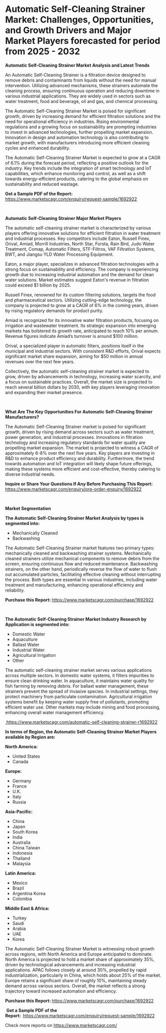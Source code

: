 <p><h1>Automatic Self-Cleaning Strainer Market: Challenges, Opportunities, and Growth Drivers and Major Market Players forecasted for period from 2025 - 2032</h1></p><p><strong>Automatic Self-Cleaning Strainer Market Analysis and Latest Trends</strong></p>
<p><p>An Automatic Self-Cleaning Strainer is a filtration device designed to remove debris and contaminants from liquids without the need for manual intervention. Utilizing advanced mechanisms, these strainers automate the cleaning process, ensuring continuous operation and reducing downtime in various industrial applications. They are widely used in sectors such as water treatment, food and beverage, oil and gas, and chemical processing.</p><p>The Automatic Self-Cleaning Strainer Market is poised for significant growth, driven by increasing demand for efficient filtration solutions and the need for operational efficiency in industries. Rising environmental regulations and a growing focus on sustainability are prompting industries to invest in advanced technologies, further propelling market expansion. Innovation in design and automation technology is also contributing to market growth, with manufacturers introducing more efficient cleaning cycles and enhanced durability.</p><p>The Automatic Self-Cleaning Strainer Market is expected to grow at a CAGR of 6.1% during the forecast period, reflecting a positive outlook for the industry. Key trends include the integration of smart technology and IoT capabilities, which enhance monitoring and control, as well as a shift towards energy-efficient products, catering to the global emphasis on sustainability and reduced wastage.</p></p>
<p><strong>Get a Sample PDF of the Report:&nbsp;</strong> <a href="https://www.marketscagr.com/enquiry/request-sample/1692922?utm_campaign=3562&utm_medium=2&utm_source=Github&utm_content=ia&utm_term=27032025&utm_id=automatic-self-cleaning-strainer">https://www.marketscagr.com/enquiry/request-sample/1692922</a></p>
<p>&nbsp;</p>
<p><strong>Automatic Self-Cleaning Strainer Major Market Players</strong></p>
<p><p>The automatic self-cleaning strainer market is characterized by various players offering innovative solutions for efficient filtration in water treatment and industrial processes. Key competitors include Eaton, Russell Finex, Orival, Amiad, Morrill Industries, North Star, Forsta, Rain Bird, Judo Water Treatment, Comap, Automatic Filters, STF-Filtros, VAF Filtration Systems, BWT, and Jiangsu YLD Water Processing Equipment.</p><p>Eaton, a major player, specializes in advanced filtration technologies with a strong focus on sustainability and efficiency. The company is experiencing growth due to increasing industrial automation and the demand for clean water solutions. Market estimates suggest Eaton's revenue in filtration could exceed $1 billion by 2025.</p><p>Russell Finex, renowned for its custom filtering solutions, targets the food and pharmaceutical sectors. Utilizing cutting-edge technology, the company is projected to grow at a CAGR of 6% in the coming years, driven by rising regulatory demands for product purity.</p><p>Amiad is recognized for its innovative water filtration products, focusing on irrigation and wastewater treatment. Its strategic expansion into emerging markets has bolstered its growth rate, anticipated to reach 10% per annum. Revenue figures indicate Amiad’s turnover is around $100 million.</p><p>Orival, a specialized player in automatic filters, positions itself in the municipal and industrial sectors. With consistent R&D efforts, Orival expects significant market share expansion, aiming for $50 million in annual revenues over the next few years.</p><p>Collectively, the automatic self-cleaning strainer market is expected to grow, driven by advancements in technology, increasing water scarcity, and a focus on sustainable practices. Overall, the market size is projected to reach several billion dollars by 2030, with key players leveraging innovation and expanding their market presence.</p></p>
<p>&nbsp;</p>
<p><strong>What Are The Key Opportunities For Automatic Self-Cleaning Strainer Manufacturers?</strong></p>
<p><p>The Automatic Self-Cleaning Strainer market is poised for significant growth, driven by rising demand across sectors such as water treatment, power generation, and industrial processes. Innovations in filtration technology and increasing regulatory standards for water quality are propelling market expansion. The market is projected to witness a CAGR of approximately 6-8% over the next five years. Key players are investing in R&D to enhance product efficiency and durability. Furthermore, the trend towards automation and IoT integration will likely shape future offerings, making these systems more efficient and cost-effective, thereby catering to diverse industrial needs.</p></p>
<p><strong>Inquire or Share Your Questions If Any Before Purchasing This Report:</strong> <a href="https://www.marketscagr.com/enquiry/pre-order-enquiry/1692922?utm_campaign=3562&utm_medium=2&utm_source=Github&utm_content=ia&utm_term=27032025&utm_id=automatic-self-cleaning-strainer">https://www.marketscagr.com/enquiry/pre-order-enquiry/1692922</a></p>
<p>&nbsp;</p>
<p><strong>Market Segmentation</strong></p>
<p><strong>The Automatic Self-Cleaning Strainer Market Analysis by types is segmented into:</strong></p>
<p><ul><li>Mechanically Cleaned</li><li>Backwashing</li></ul></p>
<p><p>The Automatic Self-Cleaning Strainer market features two primary types: mechanically cleaned and backwashing strainer systems. Mechanically cleaned strainers utilize mechanical components to remove debris from the screen, ensuring continuous flow and reduced maintenance. Backwashing strainers, on the other hand, periodically reverse the flow of water to flush out accumulated particles, facilitating effective cleaning without interrupting the process. Both types are essential in various industries, including water treatment and manufacturing, enhancing operational efficiency and reliability.</p></p>
<p><strong>Purchase this Report:&nbsp;</strong><a href="https://www.marketscagr.com/purchase/1692922?utm_campaign=3562&utm_medium=2&utm_source=Github&utm_content=ia&utm_term=27032025&utm_id=automatic-self-cleaning-strainer">https://www.marketscagr.com/purchase/1692922</a></p>
<p>&nbsp;</p>
<p><strong>The Automatic Self-Cleaning Strainer Market Industry Research by Application is segmented into:</strong></p>
<p><ul><li>Domestic Water</li><li>Aquaculture</li><li>Ballast Water</li><li>Industrial Water</li><li>Agricultural Irrigation</li><li>Other</li></ul></p>
<p><p>The automatic self-cleaning strainer market serves various applications across multiple sectors. In domestic water systems, it filters impurities to ensure clean drinking water. In aquaculture, it maintains water quality for fish farming by removing debris. For ballast water management, these strainers prevent the spread of invasive species. In industrial settings, they protect machinery from particulate contamination. Agricultural irrigation systems benefit by keeping water supply free of pollutants, promoting efficient water use. Other markets may include mining and food processing, enhancing overall water management efficiency.</p></p>
<p><a href="https://www.marketscagr.com/automatic-self-cleaning-strainer-r1692922?utm_campaign=3562&utm_medium=2&utm_source=Github&utm_content=ia&utm_term=27032025&utm_id=automatic-self-cleaning-strainer">&nbsp;https://www.marketscagr.com/automatic-self-cleaning-strainer-r1692922</a></p>
<p><strong>In terms of Region, the Automatic Self-Cleaning Strainer Market Players available by Region are:</strong></p>
<p>
    <p> <strong> North America: </strong>
        <ul>
            <li>United States</li>
            <li>Canada</li>
        </ul>
        </p> 
    <p> <strong> Europe: </strong>
        <ul>
            <li>Germany</li>
            <li>France</li>
            <li>U.K.</li>
            <li>Italy</li>
            <li>Russia</li>
        </ul>
        </p> 
    <p> <strong> Asia-Pacific: </strong>
        <ul>
            <li>China</li>
            <li>Japan</li>
            <li>South Korea</li>
            <li>India</li>
            <li>Australia</li>
            <li>China Taiwan</li>
            <li>Indonesia</li>
            <li>Thailand</li>
            <li>Malaysia</li>
        </ul>
        </p> 
    <p> <strong> Latin America: </strong>
        <ul>
            <li>Mexico</li>
            <li>Brazil</li>
            <li>Argentina Korea</li>
            <li>Colombia</li>
        </ul>
        </p> 
    <p> <strong> Middle East & Africa: </strong>
        <ul>
            <li>Turkey</li>
            <li>Saudi</li>
            <li>Arabia</li>
            <li>UAE</li>
            <li>Korea</li>
        </ul>
    </p>
    </p>
<p><p>The Automatic Self-Cleaning Strainer Market is witnessing robust growth across regions, with North America and Europe anticipated to dominate. North America is projected to hold a market share of approximately 35%, driven by technological advancements and increasing industrial applications. APAC follows closely at around 30%, propelled by rapid industrialization, particularly in China, which holds about 25% of the market. Europe retains a significant share of roughly 10%, maintaining steady demand across various sectors. Overall, the market reflects a strong trajectory toward increased automation and efficiency.</p></p>
<p><strong>Purchase this Report: </strong><a href="https://www.marketscagr.com/purchase/1692922?utm_campaign=3562&utm_medium=2&utm_source=Github&utm_content=ia&utm_term=27032025&utm_id=automatic-self-cleaning-strainer">https://www.marketscagr.com/purchase/1692922</a></p>
<p>&nbsp;<strong>Get a Sample PDF of the Report:&nbsp;&nbsp;</strong><a href="https://www.marketscagr.com/enquiry/request-sample/1692922?utm_campaign=3562&utm_medium=2&utm_source=Github&utm_content=ia&utm_term=27032025&utm_id=automatic-self-cleaning-strainer">https://www.marketscagr.com/enquiry/request-sample/1692922</a></p>
<p><strong></strong></p>
<p>Check more reports on <a href="https://www.marketscagr.com/?utm_campaign=3562&utm_medium=2&utm_source=Github&utm_content=ia&utm_term=27032025&utm_id=automatic-self-cleaning-strainer">https://www.marketscagr.com/</a></p>
